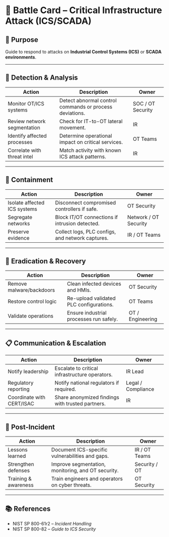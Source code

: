 # 📝 Battle Card – Critical Infrastructure Attack (ICS/SCADA)

## 🎯 Purpose
Guide to respond to attacks on **Industrial Control Systems (ICS)** or **SCADA environments**.

---

## 🚨 Detection & Analysis
| Action | Description | Owner |
|--------|-------------|-------|
| Monitor OT/ICS systems | Detect abnormal control commands or process deviations. | SOC / OT Security |
| Review network segmentation | Check for IT-to-OT lateral movement. | IR |
| Identify affected processes | Determine operational impact on critical services. | OT Teams |
| Correlate with threat intel | Match activity with known ICS attack patterns. | IR |

---

## 🛑 Containment
| Action | Description | Owner |
|--------|-------------|-------|
| Isolate affected ICS systems | Disconnect compromised controllers if safe. | OT Security |
| Segregate networks | Block IT/OT connections if intrusion detected. | Network / OT Security |
| Preserve evidence | Collect logs, PLC configs, and network captures. | IR / OT Teams |

---

## 🧹 Eradication & Recovery
| Action | Description | Owner |
|--------|-------------|-------|
| Remove malware/backdoors | Clean infected devices and HMIs. | OT Security |
| Restore control logic | Re-upload validated PLC configurations. | OT Teams |
| Validate operations | Ensure industrial processes run safely. | OT / Engineering |

---

## 📋 Communication & Escalation
| Action | Description | Owner |
|--------|-------------|-------|
| Notify leadership | Escalate to critical infrastructure operators. | IR Lead |
| Regulatory reporting | Notify national regulators if required. | Legal / Compliance |
| Coordinate with CERT/ISAC | Share anonymized findings with trusted partners. | IR |

---

## 🔄 Post-Incident
| Action | Description | Owner |
|--------|-------------|-------|
| Lessons learned | Document ICS-specific vulnerabilities and gaps. | IR / OT Teams |
| Strengthen defenses | Improve segmentation, monitoring, and OT security. | Security / OT |
| Training & awareness | Train engineers and operators on cyber threats. | OT Security |

---

## 📚 References
- NIST SP 800-61r2 – *Incident Handling*  
- NIST SP 800-82 – *Guide to ICS Security*  
